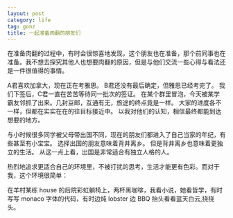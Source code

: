 ```yaml
---
layout: post
category: life
tag: gonz
title: 一起准备肉翻的朋友们
---
```


在准备肉翻的过程中，有时会很惊喜地发现，这个朋友也在准备，那个前同事也在准备。我不想去探究其他人也想要肉翻的原因，但是与他们交流一些心得与看法还是一件很值得的事情。

A君喜欢加拿大，现在正在考雅思。
B君还没有最后确定，但雅思已经考完了。
我们下签后，C君一直在苦苦等待同一批次的签证。
在某个群里冒泡，今天被某学霸友邻抓了出来。几封豆邮，互通有无，旅途的终点竟是一样。
大家的进度各不一样，但都在实实在在的往目标接近中。
以我对他们的认知，相信最终都能到达想要的地方。

与小时候很多同学被父母带出国不同，现在的朋友们都进入了自己当家的年纪，有些甚至有小宝宝。
选择出国的朋友意味着背井离乡。
但是背井离乡也意味着更独立的生活。
从这一点上看，出国是非常适合有独立人格的人。

热烈地追求更适合自己的环境里，不被打扰的思考，生活才能更有色彩。而对于我，这个环境很简单：

在羊村某栋 house 的后院彩虹躺椅上，两杯黑咖啡，我看小说，她看哲学，有时写写 monaco 字体的代码，有时边炖 lobster 边 BBQ 抬头看看蓝天白云,挠挠头。
